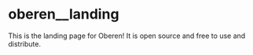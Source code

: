 # oberen__landing
This is the landing page for Oberen! It is open source and free to use and distribute.
